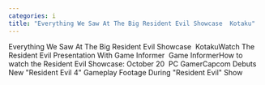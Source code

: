 ```yaml
---
categories: i
title: "Everything We Saw At The Big Resident Evil Showcase  Kotaku"
---
```

Everything We Saw At The Big Resident Evil Showcase&nbsp;&nbsp;KotakuWatch The Resident Evil Presentation With Game Informer&nbsp;&nbsp;Game InformerHow to watch the Resident Evil Showcase: October 20&nbsp;&nbsp;PC GamerCapcom Debuts New "Resident Evil 4" Gameplay Footage During "Resident Evil" Show
